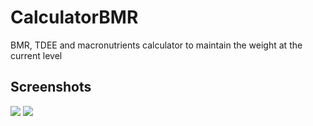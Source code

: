 # CalculatorBMR
BMR, TDEE and macronutrients calculator to maintain the weight at the current level

## Screenshots
<img src="https://user-images.githubusercontent.com/44239776/54496188-cbc9ea00-48ec-11e9-89dd-b99e46e36dba.PNG">
<img src="https://user-images.githubusercontent.com/44239776/54496191-d08e9e00-48ec-11e9-8152-4445852719c5.PNG">
